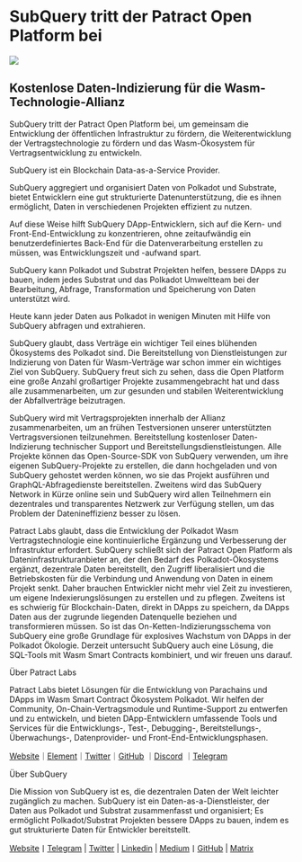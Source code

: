 # SubQuery tritt der Patract Open Platform bei

![](https://miro.medium.com/max/1400/0*0inUQ8U1g9auTjfU)

## **Kostenlose Daten-Indizierung für die Wasm-Technologie-Allianz**

SubQuery tritt der Patract Open Platform bei, um gemeinsam die Entwicklung der öffentlichen Infrastruktur zu fördern, die Weiterentwicklung der Vertragstechnologie zu fördern und das Wasm-Ökosystem für Vertragsentwicklung zu entwickeln.

SubQuery ist ein Blockchain Data-as-a-Service Provider.

SubQuery aggregiert und organisiert Daten von Polkadot und Substrate, bietet Entwicklern eine gut strukturierte Datenunterstützung, die es ihnen ermöglicht, Daten in verschiedenen Projekten effizient zu nutzen.

Auf diese Weise hilft SubQuery DApp-Entwicklern, sich auf die Kern- und Front-End-Entwicklung zu konzentrieren, ohne zeitaufwändig ein benutzerdefiniertes Back-End für die Datenverarbeitung erstellen zu müssen, was Entwicklungszeit und -aufwand spart.

SubQuery kann Polkadot und Substrat Projekten helfen, bessere DApps zu bauen, indem jedes Substrat und das Polkadot Umweltteam bei der Bearbeitung, Abfrage, Transformation und Speicherung von Daten unterstützt wird.

Heute kann jeder Daten aus Polkadot in wenigen Minuten mit Hilfe von SubQuery abfragen und extrahieren.

SubQuery glaubt, dass Verträge ein wichtiger Teil eines blühenden Ökosystems des Polkadot sind. Die Bereitstellung von Dienstleistungen zur Indizierung von Daten für Wasm-Verträge war schon immer ein wichtiges Ziel von SubQuery. SubQuery freut sich zu sehen, dass die Open Platform eine große Anzahl großartiger Projekte zusammengebracht hat und dass alle zusammenarbeiten, um zur gesunden und stabilen Weiterentwicklung der Abfallverträge beizutragen.

SubQuery wird mit Vertragsprojekten innerhalb der Allianz zusammenarbeiten, um an frühen Testversionen unserer unterstützten Vertragsversionen teilzunehmen. Bereitstellung kostenloser Daten-Indizierung technischer Support und Bereitstellungsdienstleistungen. Alle Projekte können das Open-Source-SDK von SubQuery verwenden, um ihre eigenen SubQuery-Projekte zu erstellen, die dann hochgeladen und von SubQuery gehostet werden können, wo sie das Projekt ausführen und GraphQL-Abfragedienste bereitstellen. Zweitens wird das SubQuery Network in Kürze online sein und SubQuery wird allen Teilnehmern ein dezentrales und transparentes Netzwerk zur Verfügung stellen, um das Problem der Datenineffizienz besser zu lösen.

Patract Labs glaubt, dass die Entwicklung der Polkadot Wasm Vertragstechnologie eine kontinuierliche Ergänzung und Verbesserung der Infrastruktur erfordert. SubQuery schließt sich der Patract Open Platform als Dateninfrastrukturanbieter an, der den Bedarf des Polkadot-Ökosystems ergänzt, dezentrale Daten bereitstellt, den Zugriff liberalisiert und die Betriebskosten für die Verbindung und Anwendung von Daten in einem Projekt senkt. Daher brauchen Entwickler nicht mehr viel Zeit zu investieren, um eigene Indexierungslösungen zu erstellen und zu pflegen. Zweitens ist es schwierig für Blockchain-Daten, direkt in DApps zu speichern, da DApps Daten aus der zugrunde liegenden Datenquelle beziehen und transformieren müssen. So ist das On-Ketten-Indizierungsschema von SubQuery eine große Grundlage für explosives Wachstum von DApps in der Polkadot Ökologie. Derzeit untersucht SubQuery auch eine Lösung, die SQL-Tools mit Wasm Smart Contracts kombiniert, und wir freuen uns darauf.

Über Patract Labs

Patract Labs bietet Lösungen für die Entwicklung von Parachains und DApps im Wasm Smart Contract Ökosystem Polkadot. Wir helfen der Community, On-Chain-Vertragsmodule und Runtime-Support zu entwerfen und zu entwickeln, und bieten DApp-Entwicklern umfassende Tools und Services für die Entwicklungs-, Test-, Debugging-, Bereitstellungs-, Überwachungs-, Datenprovider- und Front-End-Entwicklungsphasen.

[Website](https://patract.io/)｜[Element](https://app.element.io/#/room/#PatractLabsDev:matrix.org)｜[Twitter](https://twitter.com/PatractLabs)｜[GitHub](https://github.com/patractlabs) ｜[Discord](https://discord.gg/yMRMqcAb24) ｜[Telegram](https://t.me/patract)

Über SubQuery

Die Mission von SubQuery ist es, die dezentralen Daten der Welt leichter zugänglich zu machen. SubQuery ist ein Daten-as-a-Dienstleister, der Daten aus Polkadot und Substrat zusammenfasst und organisiert; Es ermöglicht Polkadot/Substrat Projekten bessere DApps zu bauen, indem es gut strukturierte Daten für Entwickler bereitstellt.

[Website](https://www.subquery.network/)丨[Telegram](https://t.me/subquerynetwork) | [Twitter](https://twitter.com/subquerynetwork) | [Linkedin](https://www.linkedin.com/company/subquery) | [Medium](https://subquery.medium.com/)丨[GitHub](https://github.com/subquery/subql) | [Matrix](https://matrix.to/#/#subquery:matrix.org)